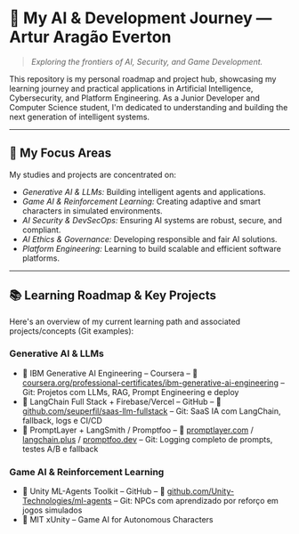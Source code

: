 # 🧠 My AI & Development Journey — Artur Aragão Everton

> *Exploring the frontiers of AI, Security, and Game Development.*

This repository is my personal roadmap and project hub, showcasing my learning journey and practical applications in Artificial Intelligence, Cybersecurity, and Platform Engineering. As a Junior Developer and Computer Science student, I'm dedicated to understanding and building the next generation of intelligent systems.

---

## 🎯 My Focus Areas

My studies and projects are concentrated on:

* *Generative AI & LLMs:* Building intelligent agents and applications.
* *Game AI & Reinforcement Learning:* Creating adaptive and smart characters in simulated environments.
* *AI Security & DevSecOps:* Ensuring AI systems are robust, secure, and compliant.
* *AI Ethics & Governance:* Developing responsible and fair AI solutions.
* *Platform Engineering:* Learning to build scalable and efficient software platforms.

---

## 📚 Learning Roadmap & Key Projects

Here's an overview of my current learning path and associated projects/concepts (Git examples):

### Generative AI & LLMs
* 🔷 IBM Generative AI Engineering – Coursera – 🔗 [coursera.org/professional-certificates/ibm-generative-ai-engineering](https://www.coursera.org/professional-certificates/ibm-generative-ai-engineering) – Git: Projetos com LLMs, RAG, Prompt Engineering e deploy
* 🔷 LangChain Full Stack + Firebase/Vercel – GitHub – 🔗 [github.com/seuperfil/saas-llm-fullstack](https://github.com/seuperfil/saas-llm-fullstack) – Git: SaaS IA com LangChain, fallback, logs e CI/CD
* 🔷 PromptLayer + LangSmith / Promptfoo – 🔗 [promptlayer.com](https://promptlayer.com) / [langchain.plus](https://www.langchain.plus) / [promptfoo.dev](https://www.promptfoo.dev) – Git: Logging completo de prompts, testes A/B e fallback

### Game AI & Reinforcement Learning
* 🔷 Unity ML-Agents Toolkit – GitHub – 🔗 [github.com/Unity-Technologies/ml-agents](https://github.com/Unity-Technologies/ml-agents) – Git: NPCs com aprendizado por reforço em jogos simulados
* 🔷 MIT xUnity – Game AI for Autonomous Characters 
